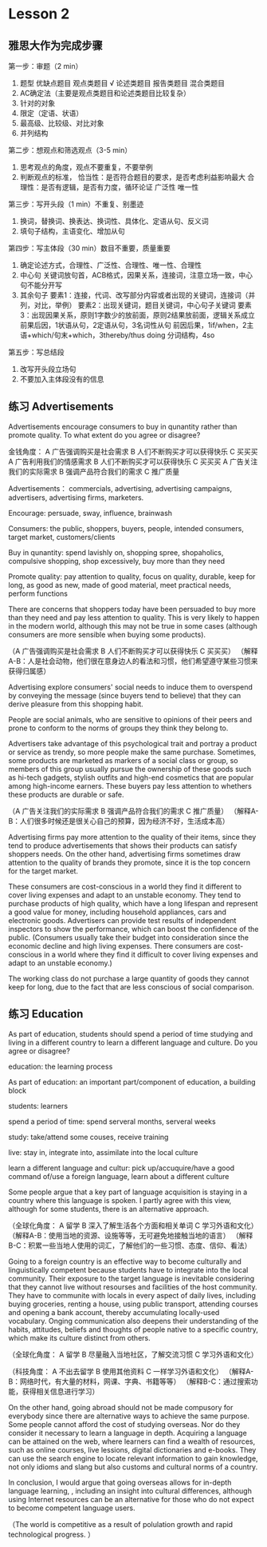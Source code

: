 # Lesson 2 

## 雅思大作为完成步骤

第一步：审题（2 min）
1. 题型
   优缺点题目
   观点类题目 √
   论述类题目
   报告类题目
   混合类题目
2. AC确定法（主要是观点类题目和论述类题目比较复杂）
3. 针对的对象
4. 限定（定语、状语）
5. 最高级、比较级、对比对象
6. 并列结构

第二步：想观点和筛选观点（3-5 min）
1. 思考观点的角度，观点不要重复，不要举例
2. 判断观点的标准，
   恰当性：是否符合题目的要求，是否考虑利益影响最大
   合理性：是否有逻辑，是否有力度，循环论证
   广泛性
   唯一性

第三步：写开头段（1 min）不重复、别墨迹
1. 换词，替换词、换表达、换词性、具体化、定语从句、反义词
2. 填句子结构，主语变化、增加从句

第四步：写主体段（30 min）数目不重要，质量重要
1. 确定论述方式，合理性、广泛性、合理性、唯一性、合理性
2. 中心句
   关键词放句首，ACB格式，因果关系，连接词，注意立场一致，中心句不能分开写
3. 其余句子
   要素1：连接，代词、改写部分内容或者出现的关键词，连接词（并列，对比，举例）
   要素2：出现关键词，题目关键词，中心句子关键词
   要素3：出现因果关系，原则1字数少的放前面，原则2结果放前面，逻辑关系成立
   前果后因，1状语从句，2定语从句，3名词性从句
   前因后果，1if/when，2主语+which/句末+which，3thereby/thus doing 分词结构，4so

第五步：写总结段
1. 改写开头段立场句
2. 不要加入主体段没有的信息



## 练习 Advertisements

Advertisements encourage consumers to buy in qunantity rather than promote quality. To what extent do you agree or disagree?

金钱角度：
A 广告强调购买是社会需求 B 人们不断购买才可以获得快乐 C 买买买
A 广告利用我们的情感需求 B 人们不断购买才可以获得快乐 C 买买买
A 广告关注我们的实际需求 B 强调产品符合我们的需求 C 推广质量

Advertisements： commercials, advertising, advertising campaigns, advertisers, advertising firms, marketers.

Encourage: persuade, sway, influence, brainwash

Consumers: the public, shoppers, buyers, people, intended consumers, target market, customers/clients

Buy in qunantity: spend lavishly on, shopping spree, shopaholics, compulsive shopping, shop excessively, buy more than they need

Promote quality: pay attention to quality, focus on quality, durable, keep for long, as good as new, made of good material, meet practical needs, perform functions 

There are concerns that shoppers today have been persuaded to buy more than they need and pay less attention to quality. This is very likely to happen in the modern world, although this may not be true in some cases (although consumers are more sensible when buying some products). 


（A 广告强调购买是社会需求 B 人们不断购买才可以获得快乐 C 买买买）
（解释A-B：人是社会动物，他们很在意身边人的看法和习惯，他们希望遵守某些习惯来获得归属感）

Advertising explore consumers' social needs to induce them to overspend by conveying the message (since buyers tend to believe) that they can derive pleasure from this shopping habit. 

People are social animals, who are sensitive to opinions of their peers and prone to conform to the norms of groups they think they belong to. 

Advertisers take advantage of this psychological trait and portray a product or service as trendy, so more people make the same purchase. Sometimes, some products are marketed as markers of a social class or group, so members of this group usually pursue the ownership of these goods such as hi-tech gadgets, stylish outfits and high-end cosmetics that are popular among high-income earners. These buyers pay less attention to whethers these products are durable or safe.

（A 广告关注我们的实际需求 B 强调产品符合我们的需求 C 推广质量）
（解释A-B：人们很多时候还是很关心自己的预算，因为经济不好，生活成本高）

Advertising firms pay more attention to the quality of their items, since they tend to produce advertisements that shows their products can satisfy shoppers needs. On the other hand, advertising firms sometimes draw attention to the quality of brands they promote, since it is the top concern for the target market. 

These consumers are cost-conscious in a world they find it different to cover living expenses and adapt to an unstable economy. They tend to purchase products of high quality, which have a long lifespan and represent a good value for money, including household appliances, cars and electronic goods. Advertisers can provide test results of independent inspectors to show the performance, which  can boost the confidence of the public. (Consumers usually take their budget into consideration since the economic decline and high living expenses. There consumers are cost-conscious in a world where they find it difficult to cover living expenses and adapt to an unstable economy.)

The working class do not purchase a large quantity of goods they cannot keep for long, due to the fact that are less conscious of social comparison.


## 练习 Education

As part of education, students should spend a period of time studying and living in a different country to learn a different language and culture. Do you agree or disagree?

education: the learning process

As part of education: an important part/component of education, a building block

students: learners

spend a period of time: spend serveral months, serveral weeks

study: take/attend some couses, receive training

live: stay in, integrate into, assimilate into the local culture

learn a different language and cultur: pick up/accuquire/have a good command of/use a foreign language, learn about a different culture

Some people argue that a key part of language acquisition is staying in a country where this language is spoken. I partly agree with this view, although for some students, there is an alternative approach.

（全球化角度： A 留学 B 深入了解生活各个方面和相关单词 C 学习外语和文化）
（解释A-B：使用当地的资源、设施等等，无可避免地接触当地的语言）
（解释B-C：积累一些当地人使用的词汇，了解他们的一些习惯、态度、信仰、看法）

Going to a foreign country is an effective way to become culturally and linguistically competent because students have to integrate into the local community. Their exposure to the target language is inevitable considering that they cannot live without resourses and facilities of the host community. They have to communite with locals in every aspect of daily lives, including buying groceries, renting a house, using public transport, attending courses and opening a bank account, thereby accumulating locally-used vocabulary. Onging communication also deepens their understanding of the habits, attitudes, beliefs and thoughts of people native to a specific country, which make its culture distinct from others.

（全球化角度： A 留学 B 尽量融入当地社区，了解交流习惯 C 学习外语和文化）

（科技角度： A 不出去留学 B 使用其他资料 C 一样学习外语和文化）
（解释A-B：网络时代，有大量的材料，网课、字典、书籍等等）
（解释B-C：通过搜索功能，获得相关信息进行学习）

On the other hand, going abroad should not be made compusory for everybody since there are alternative ways to achieve the same purpose. Some people cannot afford the cost of studying overseas. Nor do they consider it necessary to learn a language in depth. Acquiring a language can be attained on the web, where learners can find a wealth of resources, such as online courses, live lessions, digital dictionaries and e-books. They can use the search engine to locate relevant information to gain knowledge, not only idioms and slang but also customs and cultural norms of a country.

In conclusion, I would argue that going overseas allows for in-depth language learning, , including an insight into cultural differences, although using Internet resources can be an alternative for those who do not expect to become competent language users. 

（The world is competitive as a result of polulation growth and rapid technological progress. 
）
